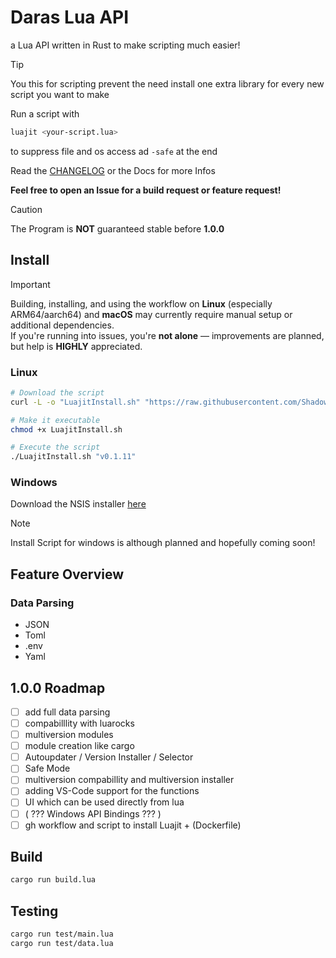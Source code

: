 # Daras Lua API

a Lua API written in Rust to make scripting much easier!

> [!TIP]
> You this for scripting prevent the need install one extra library for every new script you want to make

Run a script with
```sh
luajit <your-script.lua>
```

to suppress file and os access ad `-safe` at the end

Read the [CHANGELOG](./CHANGELOG.md) or the Docs for more Infos

**Feel free to open an Issue for a build request or feature request!**

> [!CAUTION]
> The Program is **NOT** guaranteed stable before **1.0.0**

## Install

> [!IMPORTANT]
> Building, installing, and using the workflow on **Linux** (especially ARM64/aarch64) and **macOS** may currently require manual setup or additional dependencies.  
> If you're running into issues, you're **not alone** — improvements are planned, but help is **HIGHLY** appreciated.

### Linux

```sh
# Download the script
curl -L -o "LuajitInstall.sh" "https://raw.githubusercontent.com/ShadowDara/LuaAPI-Rust/refs/heads/main/installer/install.sh"

# Make it executable
chmod +x LuajitInstall.sh

# Execute the script
./LuajitInstall.sh "v0.1.11"
```

### Windows

Download the NSIS installer [here](https://github.com/ShadowDara/LuaAPI-Rust/releases)

> [!NOTE]
> Install Script for windows is although planned and hopefully coming soon!

## Feature Overview
### Data Parsing
- JSON
- Toml
- .env
- Yaml

## 1.0.0 Roadmap
- [ ] add full data parsing
- [ ] compabilllity with luarocks
- [ ] multiversion modules
- [ ] module creation like cargo
- [ ] Autoupdater / Version Installer / Selector
- [ ] Safe Mode
- [ ] multiversion compabillity and multiversion installer
- [ ] adding VS-Code support for the functions
- [ ] UI which can be used directly from lua
- [ ] ( ??? Windows API Bindings ??? )
- [ ] gh workflow and script to install Luajit + (Dockerfile)

<!-- ## Stats 0.1.11 -->
<!--

.\cloc . --md --out=cloc_report.md --exclude-dir=target

-->

## Build

```sh
cargo run build.lua
```

## Testing

```sh
cargo run test/main.lua
cargo run test/data.lua
```
